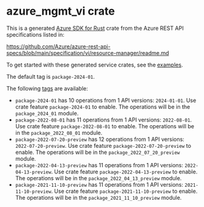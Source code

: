 # azure_mgmt_vi crate

This is a generated [Azure SDK for Rust](https://github.com/Azure/azure-sdk-for-rust) crate from the Azure REST API specifications listed in:

https://github.com/Azure/azure-rest-api-specs/blob/main/specification/vi/resource-manager/readme.md

To get started with these generated service crates, see the [examples](https://github.com/Azure/azure-sdk-for-rust/blob/main/services/README.md#examples).

The default tag is `package-2024-01`.

The following [tags](https://github.com/Azure/azure-sdk-for-rust/blob/main/services/tags.md) are available:

- `package-2024-01` has 10 operations from 1 API versions: `2024-01-01`. Use crate feature `package-2024-01` to enable. The operations will be in the `package_2024_01` module.
- `package-2022-08-01` has 11 operations from 1 API versions: `2022-08-01`. Use crate feature `package-2022-08-01` to enable. The operations will be in the `package_2022_08_01` module.
- `package-2022-07-20-preview` has 12 operations from 1 API versions: `2022-07-20-preview`. Use crate feature `package-2022-07-20-preview` to enable. The operations will be in the `package_2022_07_20_preview` module.
- `package-2022-04-13-preview` has 11 operations from 1 API versions: `2022-04-13-preview`. Use crate feature `package-2022-04-13-preview` to enable. The operations will be in the `package_2022_04_13_preview` module.
- `package-2021-11-10-preview` has 11 operations from 1 API versions: `2021-11-10-preview`. Use crate feature `package-2021-11-10-preview` to enable. The operations will be in the `package_2021_11_10_preview` module.